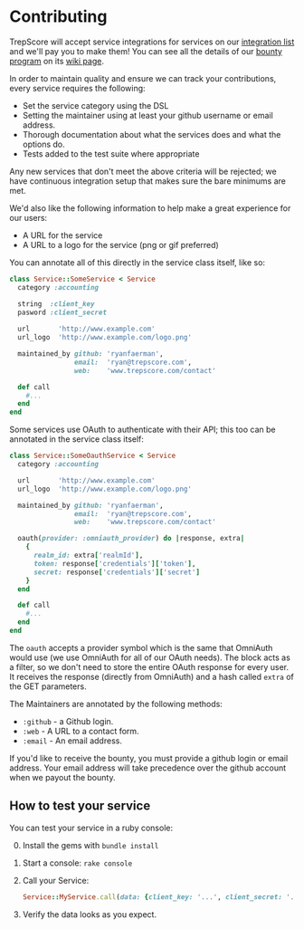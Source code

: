 # Contributing

TrepScore will accept service integrations for services on our [integration list]() and we'll pay you to make them! You can see all the details of our [bounty program][bounty-program] on its [wiki page][bounty-program].

In order to maintain quality and ensure we can track your contributions, every service requires the following:
  
  - Set the service category using the DSL
  - Setting the maintainer using at least your github username or email address.
  - Thorough documentation about what the services does and what the options do.
  - Tests added to the test suite where appropriate

Any new services that don't meet the above criteria will be rejected; we have continuous integration setup that makes sure the bare minimums are met.

We'd also like the following information to help make a great experience for our users:

 - A URL for the service
 - A URL to a logo for the service (png or gif preferred)

You can annotate all of this directly in the service class itself, like so:

```ruby
class Service::SomeService < Service
  category :accounting

  string  :client_key
  pasword :client_secret
  
  url       'http://www.example.com'
  url_logo  'http://www.example.com/logo.png'

  maintained_by github: 'ryanfaerman',
                email:  'ryan@trepscore.com',
                web:    'www.trepscore.com/contact'

  def call
    #...
  end
end
```

Some services use OAuth to authenticate with their API; this too can be annotated in the service class itself:

```ruby
class Service::SomeOauthService < Service
  category :accounting

  url       'http://www.example.com'
  url_logo  'http://www.example.com/logo.png'

  maintained_by github: 'ryanfaerman',
                email:  'ryan@trepscore.com',
                web:    'www.trepscore.com/contact'

  oauth(provider: :omniauth_provider) do |response, extra|
    {
      realm_id: extra['realmId'],
      token: response['credentials']['token'],
      secret: response['credentials']['secret']
    }
  end

  def call
    #...
  end
end
```

The `oauth` accepts a provider symbol which is the same that OmniAuth would use (we use OmniAuth for all of our OAuth needs). The block acts as a filter, so we don't need to store the entire OAuth response for every user. It receives the response (directly from OmniAuth) and a hash called `extra` of the GET parameters.

The Maintainers are annotated by the following methods:

 - `:github` - a Github login.
 - `:web` - A URL to a contact form.
 - `:email` - An email address.

If you'd like to receive the bounty, you must provide a github login or email address. Your email address will take precedence over the github account when we payout the bounty.



## How to test your service

You can test your service in a ruby console:

0. Install the gems with `bundle install`
1. Start a console: `rake console`
2. Call your Service:

    ```ruby
    Service::MyService.call(data: {client_key: '...', client_secret: '...'})
    ```
3. Verify the data looks as you expect.


[bounty-program]: https://github.com/25-ventures/trepscore-services/wiki/TrepScore-Bounty-Program

